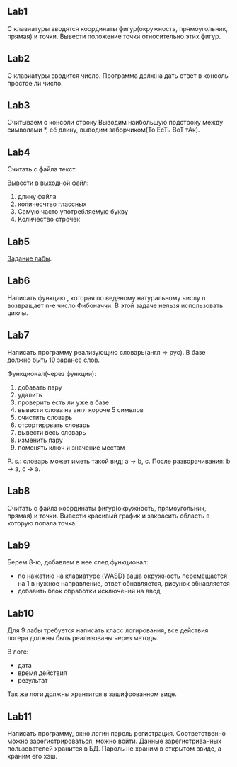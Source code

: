 ## Lab1

С клавиатуры вводятся координаты фигур(окружность, прямоугольник, прямая) и
точки. Вывести положение точки относительно этих фигур.


## Lab2

С клавиатуры вводится число. Программа должна дать ответ в консоль простое ли
число.


## Lab3

Считываем с консоли строку
Выводим наибольшую подстроку между символами *, её длину, выводим
заборчиком(То ЕсТь ВоТ тАк).


## Lab4

Считать с файла текст.

Вывести в выходной файл:
  1) длину файла
  2) количесчтво глассных
  3) Самую часто употребляемую букву
  4) Количество строчек


## Lab5

[Задание лабы](http://codeforces.com/contest/1650/problem/A).


## Lab6

Написать функцию , которая по веденому натуральному числу n возвращает n-e
число Фибоначчи. В этой задаче нельзя использовать циклы.


## Lab7

Написать программу реализующию словарь(англ => рус). В базе должно быть 10
заранее слов.

Функционал(через функции):
  1) добавать пару
  2) удалить
  3) проверить есть ли уже в базе
  4) вывести слова на англ короче 5 симвлов
  5) очистить словарь
  6) отсортиррвать словарь
  7) вывести весь словарь
  8) изменить пару
  9) поменять ключ и значение местам

P. s.: словарь может иметь такой вид: a -> b, c. После разворачивания:
b -> a, c -> a.


## Lab8

Считать с файла координаты фигур(окружность, прямоугольник, прямая) и точки.
Вывести красивый график и закрасить область в которую попала точка.


## Lab9

Берем 8-ю, добавлем в нее след функционал:

- по нажатию на клавиатуре (WASD) ваша окружность перемещается на 1 в нужное
направление, ответ обнавляется, рисунок обнавляется
- добавить блок обработки исключений на ввод


## Lab10

Для 9 лабы требуется написать класс логирования, все действия логера должны
быть реализованы через методы.

В логе:
- дата
- время действия
- результат

Так же логи должны хрантится в зашифрованном виде.


## Lab11

Написать программу, окно логин пароль регистрация. Соответственно можно
зарегистрироваться, можно войти. Данные зарегистриванных пользователей
хранится в БД. Пароль не храним в открытом ввиде, а храним его хэш.

